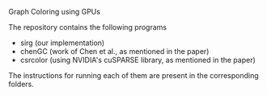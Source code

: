 Graph Coloring using GPUs

The repository contains the following programs
  - sirg (our implementation)
  - chenGC (work of Chen et al., as mentioned in the paper)
  - csrcolor (using NVIDIA's cuSPARSE library, as mentioned in the paper)

The instructions for running each of them are present in the corresponding folders.
